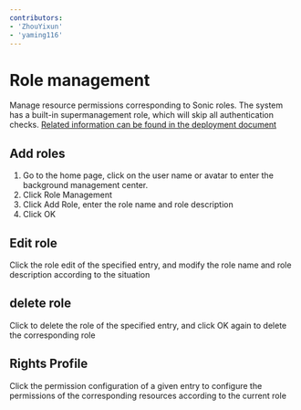 ```yaml
---
contributors:
- 'ZhouYixun'
- 'yaming116'
---
```


# Role management

Manage resource permissions corresponding to Sonic roles. The system has a built-in supermanagement role, which will skip all authentication checks. [Related information can be found in the deployment document](https://sonic-cloud.cn/deploy/back-end-deploy.html)

## Add roles

1. Go to the home page, click on the user name or avatar to enter the background management center.
2. Click Role Management
3. Click Add Role, enter the role name and role description
4. Click OK

## Edit role

Click the role edit of the specified entry, and modify the role name and role description according to the situation

## delete role

Click to delete the role of the specified entry, and click OK again to delete the corresponding role

## Rights Profile

Click the permission configuration of a given entry to configure the permissions of the corresponding resources according to the current role
